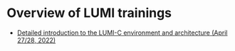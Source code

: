 # Overview of LUMI trainings

-   [Detailed introduction to the LUMI-C environment and architecture (April 27/28, 2022)](PEAP-Q-20220427/index.md)

